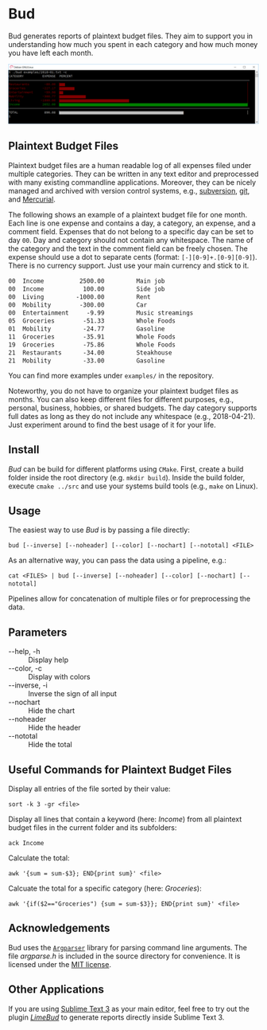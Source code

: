 # Bud

Bud generates reports of plaintext budget files.
They aim to support you in understanding how much you spent in each category and how much money you have left each month.

![Report generated by Bud](./doc/bud_report.png)


## Plaintext Budget Files

Plaintext budget files are a human readable log of all expenses filed under multiple categories.
They can be written in any text editor and preprocessed with many existing commandline applications.
Moreover, they can be nicely managed and archived with version control systems, e.g., [subversion](https://subversion.apache.org), [git](https://git-scm.com/), and [Mercurial](https://www.mercurial-scm.org).

The following shows an example of a plaintext budget file for one month.
Each line is one expense and contains a day, a category, an expense, and a comment field.
Expenses that do not belong to a specific day can be set to day `00`.
Day and category should not contain any whitespace.
The name of the category and the text in the comment field can be freely chosen.
The expense should use a dot to separate cents (format: `[-][0-9]+.[0-9][0-9]`).
There is no currency support. Just use your main currency and stick to it.

    00  Income          2500.00         Main job
    00  Income           100.00         Side job
    00  Living         -1000.00         Rent
    00  Mobility        -300.00         Car
    00  Entertainment     -9.99         Music streamings
    05  Groceries        -51.33         Whole Foods
    01  Mobility         -24.77         Gasoline
    11  Groceries        -35.91         Whole Foods
    19  Groceries        -75.86         Whole Foods
    21  Restaurants      -34.00         Steakhouse
    21  Mobility         -33.00         Gasoline

You can find more examples under `examples/` in the repository.

Noteworthy, you do not have to organize your plaintext budget files as months.
You can also keep different files for different purposes, e.g., personal, business, hobbies, or shared budgets.
The day category supports full dates as long as they do not include any whitespace (e.g., 2018-04-21).
Just experiment around to find the best usage of it for your life.


## Install

*Bud* can be build for different platforms using `CMake`. First, create a build folder inside the root directory (e.g. `mkdir build`). Inside the build folder, execute `cmake ../src` and use your systems build tools (e.g., `make` on Linux).


## Usage

The easiest way to use *Bud* is by passing a file directly:

    bud [--inverse] [--noheader] [--color] [--nochart] [--nototal] <FILE>

As an alternative way, you can pass the data using a pipeline, e.g.:

    cat <FILES> | bud [--inverse] [--noheader] [--color] [--nochart] [--nototal]

Pipelines allow for concatenation of multiple files or for preprocessing the data.


## Parameters

<dl>
<dt>--help, -h</dt>
<dd>Display help</dd>
<dt>--color, -c</dt>
<dd>Display with colors</dd>
<dt>--inverse, -i</dt>
<dd>Inverse the sign of all input</dd>
<dt>--nochart</dt>
<dd>Hide the chart</dd>
<dt>--noheader</dt>
<dd>Hide the header</dd>
<dt>--nototal</dt>
<dd>Hide the total</dd>
</dl>


## Useful Commands for Plaintext Budget Files

Display all entries of the file sorted by their value:

    sort -k 3 -gr <file>

Display all lines that contain a keyword (here: *Income*) from all plaintext budget files in the current folder and its subfolders:

    ack Income

Calculate the total:

    awk '{sum = sum-$3}; END{print sum}' <file>

Calcuate the total for a specific category (here: *Groceries*):

    awk '{if($2=="Groceries") {sum = sum-$3}}; END{print sum}' <file>


## Acknowledgements

Bud uses the [`Argparser`](https://github.com/MartinWeigel/Argparser) library for parsing command line arguments.
The file *argparse.h* is included in the source directory for convenience.
It is licensed under the [MIT license](https://github.com/MartinWeigel/Argparser/blob/master/LICENSE-MIT.txt).


## Other Applications

If you are using [Sublime Text 3](https://www.sublimetext.com) as your main editor, feel free to try out the plugin *[LimeBud](https://github.com/MartinWeigel/LimeBud.git)* to generate reports directly inside Sublime Text 3.
